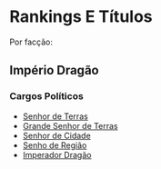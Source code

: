 <!-- TITLE: Rankings E Títulos -->
<!-- SUBTITLE: Visão geral sobre Rankings E Títulos -->

# Rankings E Títulos
Por facção:
## Império Dragão
### Cargos Políticos
* [Senhor de Terras](http://localhost/rankings-e-titulos/senhor-de-terras#senhor-de-terras)
* [Grande Senhor de Terras](http://localhost/rankings-e-titulos/grande-senhor-de-terras#grande-senhor-de-terras)
* [Senhor de Cidade](http://localhost/rankings-e-titulos/senhor-de-cidade#senhor-de-cidade)
* [Senho de Região](http://localhost/rankings-e-titulos/senhor-de-regiao#senhor-de-regiao)
* [Imperador Dragão](http://localhost/rankings-e-titulos/imperador-dragao#imperador-dragao)

